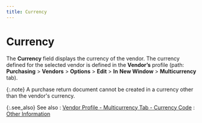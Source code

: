 ```yaml
---
title: Currency
---
```


# Currency


The **Currency** field displays  the currency of the vendor. The currency defined for the selected vendor  is defined in the **Vendor’s** profile  (path: **Purchasing** > **Vendors**  > **Options** > **Edit**  > **In** **New 
 Window** > **Multicurrency**  tab).


{:.note}
A purchase return document cannot be created  in a currency other than the vendor's currency.


{:.see_also}
See also
: [Vendor  Profile - Multicurrency Tab - Currency Code]({{site.mv_chm}}/vendor-details/multicurrency-information/currency_code_multi_currency_information.html)
: [Other Information]({{site.pp_baseurl}}/return-proc/doc-prof/contents/tabs/details/other-information/other_information_pr.html)
